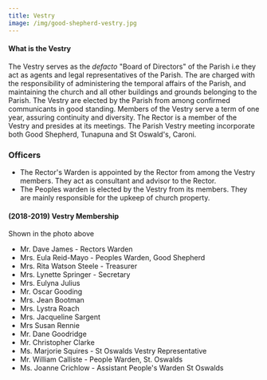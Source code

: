 ```yaml
---
title: Vestry
image: /img/good-shepherd-vestry.jpg
---
```


#### What is the Vestry 

The Vestry serves as the *defacto*  "Board of Directors" of the Parish i.e they  act as agents and legal representatives of the Parish. The are charged with the responsibility of administering the temporal affairs of the Parish, and maintaining the church and all other buildings and grounds belonging to the Parish.  The Vestry are elected by the Parish from among confirmed communicants in good standing. Members of the Vestry serve a term of one year, assuring continuity and diversity. The Rector is a  member of the Vestry and presides at its meetings. The Parish Vestry meeting incorporate both Good Shepherd, Tunapuna and St Oswald's, Caroni.

###  Officers

- The Rector's Warden is appointed by the Rector from among the Vestry members.  They act as consultant and advisor to the Rector.
- The Peoples  warden is elected by the Vestry from its members.  They are mainly responsible for the upkeep of church property.  

#### (2018-2019)  Vestry Membership

Shown in the photo above
- Mr. Dave James - Rectors Warden
- Mrs. Eula Reid-Mayo - Peoples Warden, Good Shepherd
- Mrs. Rita Watson Steele - Treasurer
- Mrs. Lynette Springer  - Secretary
- Mrs. Eulyna Julius
- Mr. Oscar Gooding
- Mrs. Jean Bootman
- Mrs. Lystra Roach
- Mrs. Jacqueline Sargent
- Mrs Susan Rennie
- Mr. Dane Goodridge
- Mr. Christopher Clarke
- Ms. Marjorie Squires - St Oswalds Vestry Representative
- Mr. William Calliste - People Warden, St. Oswalds
- Ms. Joanne Crichlow - Assistant People's Warden St Oswalds
